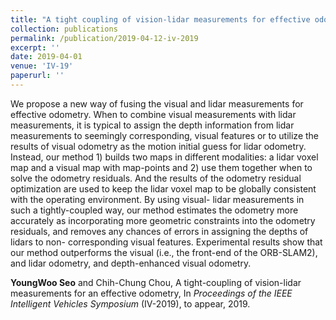 ```yaml
---
title: "A tight coupling of vision-lidar measurements for effective odometry"
collection: publications
permalink: /publication/2019-04-12-iv-2019
excerpt: ''
date: 2019-04-01
venue: 'IV-19'
paperurl: ''
---
```

We propose a new way of fusing the visual and lidar measurements for effective odometry. When to combine visual measurements with lidar measurements, it is typical to assign the depth information from lidar measurements to seemingly corresponding, visual features or to utilize the results of visual odometry as the motion initial guess for lidar odometry. Instead, our method 1) builds two maps in different modalities: a lidar voxel map and a visual map with map-points and 2) use them together when to solve the odometry residuals. And the results of the odometry residual optimization are used to keep the lidar voxel map to be globally consistent with the operating environment. By using visual- lidar measurements in such a tightly-coupled way, our method estimates the odometry more accurately as incorporating more geometric constraints into the odometry residuals, and removes any chances of errors in assigning the depths of lidars to non- corresponding visual features. Experimental results show that our method outperforms the visual (i.e., the front-end of the ORB-SLAM2), and lidar odometry, and depth-enhanced visual odometry.

**YoungWoo Seo** and Chih-Chung Chou, A tight-coupling of vision-lidar measurements for an effective odometry, In <i>Proceedings of the IEEE Intelligent Vehicles Symposium</i> (IV-2019), to appear, 2019.
